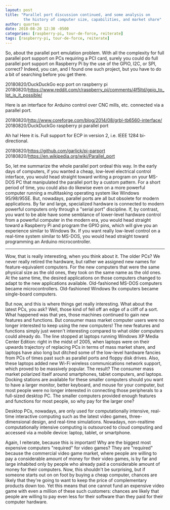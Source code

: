 ```yaml
---
layout: post
title: "Parallel port discussion continued, and some analysis on
        the history of computer size, capabilities, and market share"
author: quorten
date: 2018-08-20 12:30 -0500
categories: [raspberry-pi, tour-de-force, reiterate]
tags: [raspberry-pi, tour-de-force, reiterate]
---
```


So, about the parallel port emulation problem.  With all the
complexity for full parallel port support on PCs requiring a PCI card,
surely you could do full parallel port support on Raspberry Pi by the
use of the GPIO, I2C, or SPI, correct?  Indeed, you can, and I found
one such project, but you have to do a bit of searching before you get
there.

20180820/DuckDuckGo ecp port on raspberry pi  
20180820/https://www.reddit.com/r/raspberry_pi/comments/4f5ltd/gpio_to_lpt_is_it_possible/

Here is an interface for Arduino control over CNC mills,
etc. connected via a parallel port.

20180820/http://www.coreforge.com/blog/2014/08/grbl-tb6560-interface/  
20180820/DuckDuckGo raspberry pi parallel port

Ah ha!  Here it is.  Full support for ECP in version 2, i.e. IEEE 1284
bi-directional.

20180820/https://github.com/garlick/pi-parport  
20180820/https://en.wikipedia.org/wiki/Parallel_port

<!-- more -->

So, let me summarize the whole parallel port ordeal this way.  In the
early days of computers, if you wanted a cheap, low-level electrical
control interface, you would head straight toward writing a program on
your MS-DOS PC that manipulated the parallel port by a custom pattern.
For a short period of time, you could also do likewise even on a more
powerful computer running a multitasking operating system like Windows
95/98/95SE.  But, nowadays, parallel ports are all but obsolete for
modern applications.  By far and large, specialized hardware is
connected to modern powerful computers only through a "serial port"
discipline.  If, by contrast, you want to be able have some semblance
of lower-level hardware control from a powerful computer in the modern
era, you would head straight toward a Raspberry Pi and program the
GPIO pins, which will give you an experience similar to Windows 9x.
If you want really low-level control on a real-time system similar to
MS-DOS, you would head straight toward programming an Arduino
microcontroller.

----------

Wow, that is really interesting, when you think about it.  The older
PCs?  We never really retired the hardware, but rather we assigned new
names for feature-equivalent computers.  For the new computers that
were the same physical size as the old ones, they took on the same
name as the old ones.  At the same time, the desired applications on
those computers changed to adapt to the new applications available.
Old-fashioned MS-DOS computers became microcontrollers.  Old-fashioned
Windows 9x computers became single-board computers.

But now, and this is where things get really interesting.  What about
the latest PCs, you ask?  Well, those kind of fell off an edge of a
cliff of a sort.  What happened was that yes, those machines continued
to gain new features and functions.  But consumer mass market computer
users were no longer interested to keep using the new computers!  The
new features and functions simply just weren't interesting compared to
what older computers could already do.  The line stopped at laptops
running Windows XP Media Center Edition: right in the midst of 2005,
when laptops were on their upwards trajectory of replacing PCs in
terms of mass market share, and laptops have also long but ditched
some of the low-level hardware fancies from PCs of times past such as
parallel ports and floppy disk drives.  Also, these laptops added new
Wi-Fi wireless communications network support, which proved to be
massively popular.  The result?  The consumer mass market polarized
itself around smartphones, tablet computers, and laptops.  Docking
stations are available for these smaller computers should you want to
have a larger monitor, better keyboard, and mouse for your computer,
but most people were no longer interested in connecting those
peripherals to a full-sized desktop PC.  The smaller computers
provided enough features and functions for most people, so why pay for
the larger one?

Desktop PCs, nowadays, are only used for computationally intensive,
real-time interactive computing such as the latest video games,
three-dimensional design, and real-time simulations.  Nowadays,
non-realtime computationally intensive computing is outsourced to
cloud computing and accessed via a mobile device: laptop, tablet, or
smartphone.

Again, I reiterate, because this is important!  Why are the biggest
most expensive computers "required" for video games?  They are
"required" because the commercial video game market, where people are
willing to pay a considerable amount of money for their video games,
is by far and large inhabited only by people who already paid a
considerable amount of money for their computers.  Now, this shouldn't
be surprising, but if someone starts out on on foot by buying a cheap
computer, chances are likely that they're going to want to keep the
price of complementary products down too.  Yet this means that one
cannot fund an expensive video game with even a million of these such
customers: chances are likely that people are willing to pay even less
for their software than they paid for their computer hardware.
